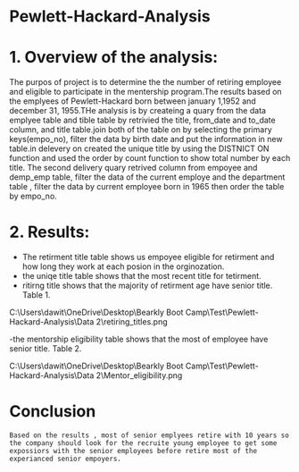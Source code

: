 # Pewlett-Hackard-Analysis
# 1. Overview of the analysis:

  The purpos of project is to determine the the number of retiring employee and eligible to participate in the mentership program.The results based on the emplyees of Pewlett-Hackard born between january 1,1952 and december 31, 1955.THe analysis is by createing a quary from the data emplyee table and tible table by retrivied the title, from_date and to_date column, and title table.join both of the table on by selecting the primary keys(empo_no), filter the data by birth date and put the information in new table.in delevery on created the unique title by using the DISTNICT ON function and used the order by count function to show total number by each title. The second delivery quary retrived column from empoyee and demp_emp table, filter the data of the current employe and the department table , filter the data by current employee born in 1965 then order the table by empo_no.
  
# 2. Results:

  - The retirment title table shows us empoyee eligible for retirment and how long they work at each posion in the orginozation.
  - the uniqe title table shows that the most recent title for tetirment.
  - ritirng title shows that the majority of retirment age have senior title.
 Table 1.
 
 
 C:\Users\dawit\OneDrive\Desktop\Bearkly Boot Camp\Test\Pewlett-Hackard-Analysis\Data 2\retiring_titles.png
 
 
 -the mentorship eligibility table shows that the most of employee have senior title.
 Table 2.
 
 
  C:\Users\dawit\OneDrive\Desktop\Bearkly Boot Camp\Test\Pewlett-Hackard-Analysis\Data 2\Mentor_eligibility.png
  
  
  # Conclusion
  
    Based on the results , most of senior emplyees retire with 10 years so the company should look for the recruite young employee to get some expossiors with the senior employees before retire most of the experianced senior empoyers. 
 
  

